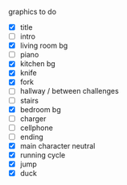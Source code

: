 graphics to do
- [x] title
- [ ] intro
- [x] living room bg
- [ ] piano
- [x] kitchen bg
- [x] knife
- [x] fork
- [ ] hallway / between challenges
- [ ] stairs
- [x] bedroom bg
- [ ] charger
- [ ] cellphone
- [ ] ending
- [x] main character neutral
- [x] running cycle
- [x] jump
- [x] duck

